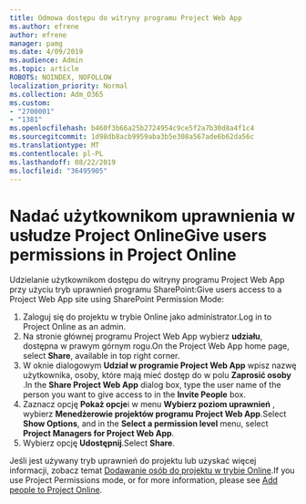 ```yaml
---
title: Odmowa dostępu do witryny programu Project Web App
ms.author: efrene
author: efrene
manager: pamg
ms.date: 4/09/2019
ms.audience: Admin
ms.topic: article
ROBOTS: NOINDEX, NOFOLLOW
localization_priority: Normal
ms.collection: Adm_O365
ms.custom:
- "2700001"
- "1381"
ms.openlocfilehash: b460f3b66a25b2724954c9ce5f2a7b30d8a4f1c4
ms.sourcegitcommit: 1d98db8acb9959aba3b5e308a567ade6b62da56c
ms.translationtype: MT
ms.contentlocale: pl-PL
ms.lasthandoff: 08/22/2019
ms.locfileid: "36495905"
---
```

# <a name="give-users-permissions-in-project-online"></a><span data-ttu-id="b8722-102">Nadać użytkownikom uprawnienia w usłudze Project Online</span><span class="sxs-lookup"><span data-stu-id="b8722-102">Give users permissions in Project Online</span></span>

<span data-ttu-id="b8722-103">Udzielanie użytkownikom dostępu do witryny programu Project Web App przy użyciu tryb uprawnień programu SharePoint:</span><span class="sxs-lookup"><span data-stu-id="b8722-103">Give users access to a Project Web App site using SharePoint Permission Mode:</span></span>

1. <span data-ttu-id="b8722-104">Zaloguj się do projektu w trybie Online jako administrator.</span><span class="sxs-lookup"><span data-stu-id="b8722-104">Log in to Project Online as an admin.</span></span>
2. <span data-ttu-id="b8722-105">Na stronie głównej programu Project Web App wybierz **udziału**, dostępna w prawym górnym rogu.</span><span class="sxs-lookup"><span data-stu-id="b8722-105">On the Project Web App home page, select **Share**, available in top right corner.</span></span>
3. <span data-ttu-id="b8722-106">W oknie dialogowym **Udział w programie Project Web App** wpisz nazwę użytkownika, osoby, które mają mieć dostęp do w polu **Zaprosić osoby** .</span><span class="sxs-lookup"><span data-stu-id="b8722-106">In the **Share Project Web App** dialog box, type the user name of the person you want to give access to in the **Invite People** box.</span></span>
4. <span data-ttu-id="b8722-107">Zaznacz opcję **Pokaż opcje**i w menu **Wybierz poziom uprawnień** , wybierz **Menedżerowie projektów programu Project Web App**.</span><span class="sxs-lookup"><span data-stu-id="b8722-107">Select **Show Options**, and in the **Select a permission level** menu, select **Project Managers for Project Web App**.</span></span>
5. <span data-ttu-id="b8722-108">Wybierz opcję **Udostępnij**.</span><span class="sxs-lookup"><span data-stu-id="b8722-108">Select **Share**.</span></span>

<span data-ttu-id="b8722-109">Jeśli jest używany tryb uprawnień do projektu lub uzyskać więcej informacji, zobacz temat [Dodawanie osób do projektu w trybie Online](https://docs.microsoft.com/projectonline/step-2-add-people-to-project-online).</span><span class="sxs-lookup"><span data-stu-id="b8722-109">If you use Project Permissions mode, or for more information, please see [Add people to Project Online](https://docs.microsoft.com/projectonline/step-2-add-people-to-project-online).</span></span>
